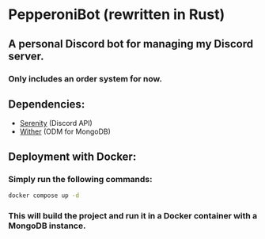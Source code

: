 # PepperoniBot (rewritten in Rust)
## A personal Discord bot for managing my Discord server.
### Only includes an order system for now.
## Dependencies:
- [Serenity](https://github.com/serenity-rs/serenity) (Discord API)
- [Wither](https://github.com/thedodd/wither) (ODM for MongoDB)
## Deployment with Docker:
### Simply run the following commands:
```bash
docker compose up -d
```
### This will build the project and run it in a Docker container with a MongoDB instance.
